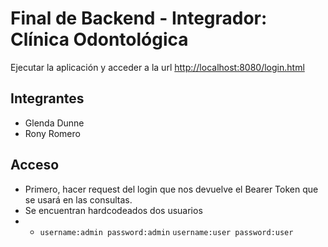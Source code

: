 # Final de Backend - Integrador: Clínica Odontológica

Ejecutar la aplicación y acceder a la url [http://localhost:8080/login.html](http://localhost:8080/login.html)

## Integrantes

- Glenda Dunne
- Rony Romero

## Acceso

- Primero, hacer request del login que nos devuelve el Bearer Token que se usará en las consultas.
- Se encuentran hardcodeados dos usuarios
- - `username:admin password:admin`
`username:user password:user`